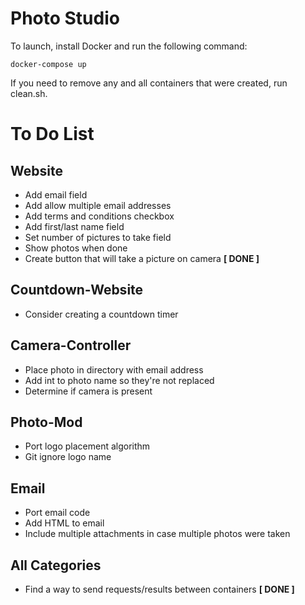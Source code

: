 # Photo Studio

To launch, install Docker and run the following command:

	docker-compose up

If you need to remove any and all containers that were created, run clean.sh.

# To Do List

## Website
 
 * Add email field
 * Add allow multiple email addresses
 * Add terms and conditions checkbox
 * Add first/last name field
 * Set number of pictures to take field
 * Show photos when done
 * Create button that will take a picture on camera **[ DONE ]**

## Countdown-Website

 * Consider creating a countdown timer

## Camera-Controller

 * Place photo in directory with email address
 * Add int to photo name so they're not replaced
 * Determine if camera is present

## Photo-Mod

 * Port logo placement algorithm
 * Git ignore logo name

## Email

 * Port email code
 * Add HTML to email
 * Include multiple attachments in case multiple photos were taken

## All Categories

 * Find a way to send requests/results between containers **[ DONE ]**
